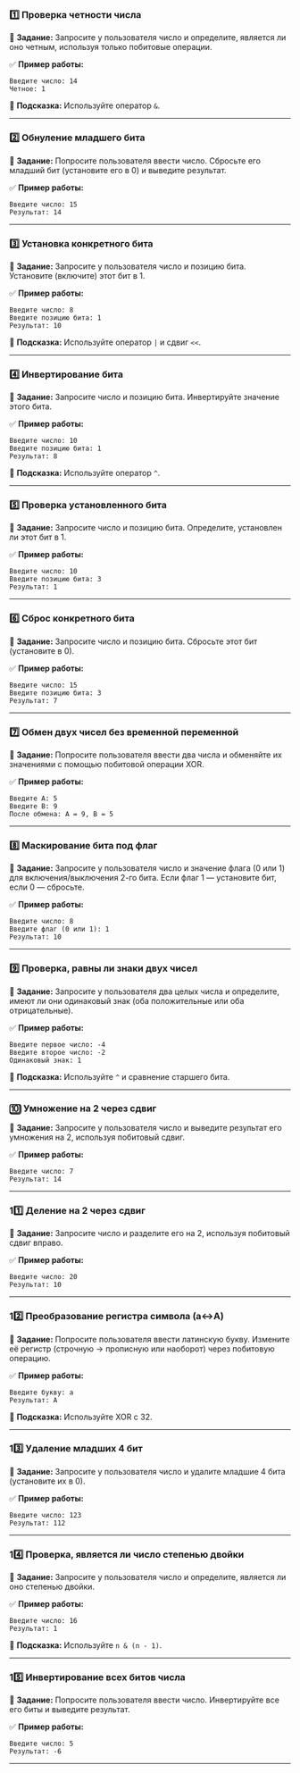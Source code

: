 ### **1️⃣ Проверка четности числа**

📌 **Задание:**
Запросите у пользователя число и определите, является ли оно четным, используя только побитовые операции.

✅ **Пример работы:**

```
Введите число: 14  
Четное: 1
```

🔹 **Подсказка:** Используйте оператор `&`.

---

### **2️⃣ Обнуление младшего бита**

📌 **Задание:**
Попросите пользователя ввести число. Сбросьте его младший бит (установите его в 0) и выведите результат.

✅ **Пример работы:**

```
Введите число: 15  
Результат: 14
```

---

### **3️⃣ Установка конкретного бита**

📌 **Задание:**
Запросите у пользователя число и позицию бита. Установите (включите) этот бит в 1.

✅ **Пример работы:**

```
Введите число: 8  
Введите позицию бита: 1  
Результат: 10
```

🔹 **Подсказка:** Используйте оператор `|` и сдвиг `<<`.

---

### **4️⃣ Инвертирование бита**

📌 **Задание:**
Запросите число и позицию бита. Инвертируйте значение этого бита.

✅ **Пример работы:**

```
Введите число: 10  
Введите позицию бита: 1  
Результат: 8
```

🔹 **Подсказка:** Используйте оператор `^`.

---

### **5️⃣ Проверка установленного бита**

📌 **Задание:**
Запросите число и позицию бита. Определите, установлен ли этот бит в 1.

✅ **Пример работы:**

```
Введите число: 10  
Введите позицию бита: 3  
Результат: 1
```

---

### **6️⃣ Сброс конкретного бита**

📌 **Задание:**
Запросите число и позицию бита. Сбросьте этот бит (установите в 0).

✅ **Пример работы:**

```
Введите число: 15  
Введите позицию бита: 3  
Результат: 7
```

---

### **7️⃣ Обмен двух чисел без временной переменной**

📌 **Задание:**
Попросите пользователя ввести два числа и обменяйте их значениями с помощью побитовой операции XOR.

✅ **Пример работы:**

```
Введите A: 5  
Введите B: 9  
После обмена: A = 9, B = 5
```

---

### **8️⃣ Маскирование бита под флаг**

📌 **Задание:**
Запросите у пользователя число и значение флага (0 или 1) для включения/выключения 2-го бита.
Если флаг 1 — установите бит, если 0 — сбросьте.

✅ **Пример работы:**

```
Введите число: 8  
Введите флаг (0 или 1): 1  
Результат: 10
```

---

### **9️⃣ Проверка, равны ли знаки двух чисел**

📌 **Задание:**
Запросите у пользователя два целых числа и определите, имеют ли они одинаковый знак (оба положительные или оба отрицательные).

✅ **Пример работы:**

```
Введите первое число: -4  
Введите второе число: -2  
Одинаковый знак: 1
```

🔹 **Подсказка:** Используйте `^` и сравнение старшего бита.

---

### **🔟 Умножение на 2 через сдвиг**

📌 **Задание:**
Запросите у пользователя число и выведите результат его умножения на 2, используя побитовый сдвиг.

✅ **Пример работы:**

```
Введите число: 7  
Результат: 14
```

---

### **11️⃣ Деление на 2 через сдвиг**

📌 **Задание:**
Запросите число и разделите его на 2, используя побитовый сдвиг вправо.

✅ **Пример работы:**

```
Введите число: 20  
Результат: 10
```

---

### **12️⃣ Преобразование регистра символа (a↔A)**

📌 **Задание:**
Попросите пользователя ввести латинскую букву. Измените её регистр (строчную → прописную или наоборот) через побитовую операцию.

✅ **Пример работы:**

```
Введите букву: a  
Результат: A
```

🔹 **Подсказка:** Используйте XOR с 32.

---

### **13️⃣ Удаление младших 4 бит**

📌 **Задание:**
Запросите у пользователя число и удалите младшие 4 бита (установите их в 0).

✅ **Пример работы:**

```
Введите число: 123  
Результат: 112
```

---

### **14️⃣ Проверка, является ли число степенью двойки**

📌 **Задание:**
Запросите у пользователя число и определите, является ли оно степенью двойки.

✅ **Пример работы:**

```
Введите число: 16  
Результат: 1
```

🔹 **Подсказка:** Используйте `n & (n - 1)`.

---

### **15️⃣ Инвертирование всех битов числа**

📌 **Задание:**
Попросите пользователя ввести число. Инвертируйте все его биты и выведите результат.

✅ **Пример работы:**

```
Введите число: 5  
Результат: -6
```

---
